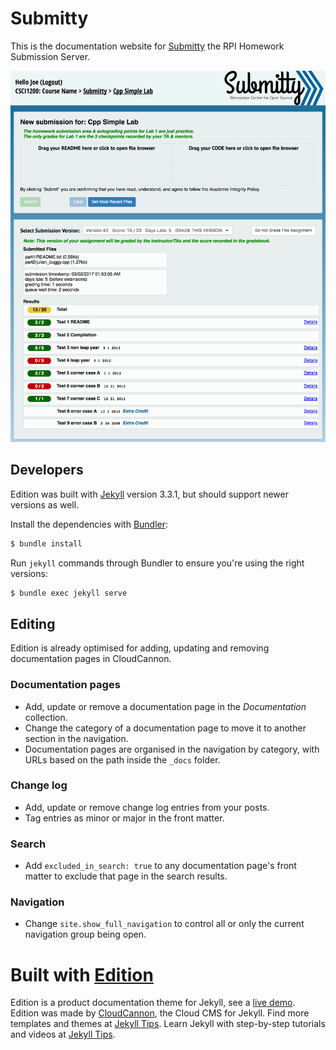 # Submitty

This is the documentation website for [Submitty](http://submitty.org) the RPI Homework Submission Server.

![Submitty screenshot](images/Submission_Result_Buggy.png)

## Developers

Edition was built with [Jekyll](http://jekyllrb.com/) version 3.3.1, but should support newer versions as well.

Install the dependencies with [Bundler](http://bundler.io/):

~~~bash
$ bundle install
~~~

Run `jekyll` commands through Bundler to ensure you're using the right versions:

~~~bash
$ bundle exec jekyll serve
~~~

## Editing

Edition is already optimised for adding, updating and removing documentation pages in CloudCannon.

### Documentation pages

* Add, update or remove a documentation page in the *Documentation* collection.
* Change the category of a documentation page to move it to another section in the navigation.
* Documentation pages are organised in the navigation by category, with URLs based on the path inside the `_docs` folder.

### Change log

* Add, update or remove change log entries from your posts.
* Tag entries as minor or major in the front matter.

### Search

* Add `excluded_in_search: true` to any documentation page's front matter to exclude that page in the search results.

### Navigation

* Change `site.show_full_navigation` to control all or only the current navigation group being open.

# Built with [Edition](https://github.com/CloudCannon/edition-jekyll-template)

Edition is a product documentation theme for Jekyll, see a [live demo](https://long-pig.cloudvent.net/).
Edition was made by [CloudCannon](http://cloudcannon.com/), the Cloud CMS for Jekyll.
Find more templates and themes at [Jekyll Tips](http://jekyll.tips/templates/).
Learn Jekyll with step-by-step tutorials and videos at [Jekyll Tips](http://jekyll.tips/).
